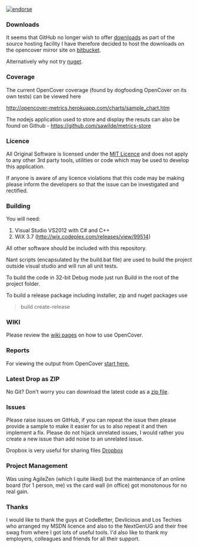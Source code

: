 [![endorse](http://api.coderwall.com/sawilde/endorsecount.png)](http://coderwall.com/sawilde)

### Downloads
It seems that GitHub no longer wish to offer [downloads](https://github.com/blog/1302-goodbye-uploads) as part of the source hosting facility I have therefore decided to host the downloads on the opencover mirror site on [bitbucket](https://bitbucket.org/shaunwilde/opencover/downloads).

Alternatively why not try [nuget](http://nuget.org/packages/opencover).

### Coverage

The current OpenCover coverage (found by dogfooding OpenCover on its own tests) can be viewed here

http://opencover-metrics.herokuapp.com/charts/sample_chart.htm

The nodejs application used to store and display the resuts can also be found on Github - https://github.com/sawilde/metrics-store

### Licence
All Original Software is licensed under the [MIT Licence](https://github.com/sawilde/opencover/blob/master/License.md) and does not apply to any other 3rd party tools, utilities or code which may be used to develop this application.

If anyone is aware of any licence violations that this code may be making please inform the developers so that the issue can be investigated and rectified.

### Building
You will need:

1. Visual Studio VS2012 with C# and C++
2. WiX 3.7 (http://wix.codeplex.com/releases/view/99514)

All other software should be included with this repository. 

Nant scripts (encapsulated by the build.bat file) are used to build the project outside visual studio and will run all unit tests.

To build the code in 32-bit Debug mode just run Build in the root of the project folder.

To build a release package including installer, zip and nuget packages use 

> build create-release

### WIKI

Please review the [wiki pages](https://github.com/sawilde/opencover/wiki/_pages) on how to use OpenCover.

### Reports

For viewing the output from OpenCover [start here.](https://github.com/sawilde/opencover/wiki/Reports)

### Latest Drop as ZIP

No Git? Don't worry you can download the latest code as a [zip file](http://github.com/sawilde/opencover/zipball/master).

### Issues
Please raise issues on GitHub, if you can repeat the issue then please provide a sample to make it easier for us to also repeat it and then implement a fix. Please do not hijack unrelated issues, I would rather you create a new issue than add noise to an unrelated issue.

Dropbox is very useful for sharing files [Dropbox](http://db.tt/VanqFDn)

### Project Management
Was using AgileZen (which I quite liked) but the maintenance of an online board (for 1 person, me) vs the card wall (in office) got monotonous for no real gain.

### Thanks
I would like to thank the guys at CodeBetter, Devlicious and Los Techies who arranged my MSDN licence and also to the NextGenUG and their free swag from where I got lots of useful tools. I'd also like to thank my employers, colleagues and friends for all their support. 
